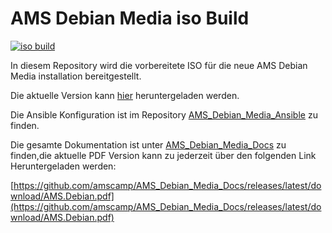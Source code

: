 # AMS Debian Media iso Build

[![iso build](https://github.com/amscamp/AMS_Debian_Media/actions/workflows/build-debian.yml/badge.svg)](https://github.com/amscamp/AMS_Debian_Media/actions/workflows/build-debian.yml)

In diesem Repository wird die vorbereitete ISO für die neue AMS Debian Media installation bereitgestellt.


Die aktuelle Version kann [hier](https://github.com/amscamp/AMS_Debian_Media/releases/latest) heruntergeladen werden.

Die Ansible Konfiguration ist im Repository [AMS_Debian_Media_Ansible](https://github.com/amscamp/AMS_Debian_Media_Ansible) zu finden.

Die gesamte Dokumentation ist unter [AMS_Debian_Media_Docs](https://github.com/amscamp/AMS_Debian_Media_Docs) zu finden,die aktuelle PDF Version kann zu jederzeit über den folgenden Link Heruntergeladen werden:

[https://github.com/amscamp/AMS_Debian_Media_Docs/releases/latest/download/AMS.Debian.pdf](https://github.com/amscamp/AMS_Debian_Media_Docs/releases/latest/download/AMS.Debian.pdf)